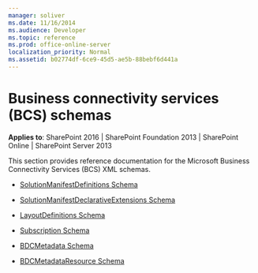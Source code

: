 ```yaml
---
manager: soliver
ms.date: 11/16/2014
ms.audience: Developer
ms.topic: reference
ms.prod: office-online-server
localization_priority: Normal
ms.assetid: b02774df-6ce9-45d5-ae5b-88bebf6d441a
---
```


# Business connectivity services (BCS) schemas

**Applies to**: SharePoint 2016 | SharePoint Foundation 2013 | SharePoint Online | SharePoint Server 2013

This section provides reference documentation for the Microsoft Business Connectivity Services (BCS) XML schemas.

- [SolutionManifestDefinitions Schema](solutionmanifestdefinitions-schema.md)

- [SolutionManifestDeclarativeExtensions Schema](solutionmanifestdeclarativeextensions-schema.md)

- [LayoutDefinitions Schema](layoutdefinitions-schema.md)

- [Subscription Schema](subscription-schema.md)

- [BDCMetadata Schema](bdcmetadata-schema.md)

- [BDCMetadataResource Schema](bdcmetadataresource-schema.md)

<!-- [BDCSchemaAnnotations Schema](http://msdn.microsoft.com/library/e4d88dcb-07c2-dffb-a219-e0b224522e33.aspx)-->








